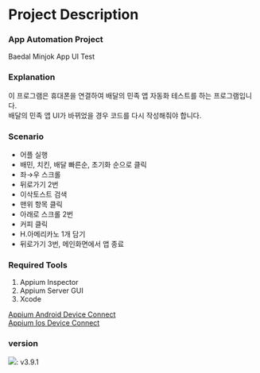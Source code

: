 # Project Description
### App Automation Project
Baedal Minjok App UI Test

### Explanation
이 프로그램은 휴대폰을 연결하여 배달의 민족 앱 자동화 테스트를 하는 프로그램입니다.  
배달의 민족 앱 UI가 바뀌었을 경우 코드를 다시 작성해줘야 합니다. 

### Scenario
- 어플 실행
- 배민, 치킨, 배달 빠른순, 초기화 순으로 클릭
- 좌→우 스크롤
- 뒤로가기 2번
- 이삭토스트 검색
- 맨위 항목 클릭
- 아래로 스크롤 2번
- 커피 클릭
- H.아메리카노 1개 담기
- 뒤로가기 3번, 메인화면에서 앱 종료

### Required Tools
1. Appium Inspector
2. Appium Server GUI
3. Xcode

[Appium Android Device Connect](https://feather-cilantro-8a7.notion.site/Appium-Android-Device-Connect-b90007e8c33441239cd5b76127e3470d)  
[Appium Ios Device Connect](https://feather-cilantro-8a7.notion.site/Appium-IOS-Device-Connect-7c5dcb02f032444b91c5074f169ebd4e)

### version
<img src="https://img.shields.io/badge/Python-3766AB?style=flat-square&logo=Python&logoColor=white"/></a>: v3.9.1

